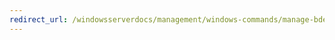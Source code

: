 ```yaml
---
redirect_url: /windowsserverdocs/management/windows-commands/manage-bde--wipefreespace.md
---
```

